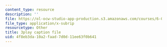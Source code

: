 ```yaml
---
content_type: resource
description: ''
file: https://ol-ocw-studio-app-production.s3.amazonaws.com/courses/6-0002-introduction-to-computational-thinking-and-data-science-fall-2016/4f8eb3da10a2faad7d0d11ee63f0b641_K2SC-WPdT6k.srt
file_type: application/x-subrip
resourcetype: Other
title: 3play caption file
uid: 4f8eb3da-10a2-faad-7d0d-11ee63f0b641
---
```

